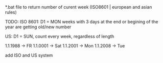 *.bat file to return number of curent week
(ISO8601 | european and asian rules)

TODO:
ISO 8601:
  D1 = MON
  weeks with 3 days at the end or begining of the year are getting old/new number

US:
  D1 = SUN, count every week, regardless of length
 
1.1.1988 -> FR
1.1.0001 -> Sat
1.1.2001 -> Mon
1.1.2008 -> Tue

add ISO and US system